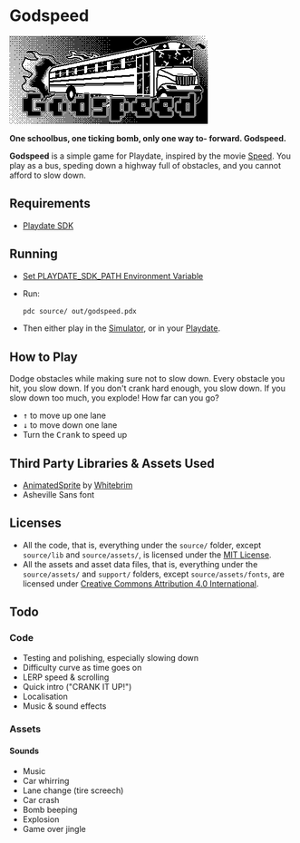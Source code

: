 
# Godspeed

![A schoolbus on fire, flying towards the screen](source/assets/images/meta/card.png "Godspeed")

**One schoolbus, one ticking bomb, only one way to- forward. Godspeed.**

**Godspeed** is a simple game for Playdate, inspired by the movie [Speed](https://www.imdb.com/title/tt0111257/?ref_=fn_al_tt_1). You play as a bus, speding down a highway full of obstacles, and you cannot afford to slow down.

## Requirements

* [Playdate SDK](https://play.date/dev/)
  
## Running

* [Set PLAYDATE_SDK_PATH Environment Variable](https://sdk.play.date/2.0.1/Inside%20Playdate.html#_set_playdate_sdk_path_environment_variable)
* Run:

  ```bash
  pdc source/ out/godspeed.pdx
  ```

* Then either play in the [Simulator](https://sdk.play.date/2.0.1/Inside%20Playdate.html#_running_your_game), or in your [Playdate](https://sdk.play.date/2.0.1/Inside%20Playdate.html#_running_your_game_on_playdate_hardware).

## How to Play

Dodge obstacles while making sure not to slow down. Every obstacle you hit, you slow down. If you don't crank hard enough, you slow down. If you slow down too much, you explode! How far can you go?

* <kbd>↑</kbd> to move up one lane
* <kbd>↓</kbd> to move down one lane
* Turn the <kbd>Crank</kbd> to speed up

## Third Party Libraries & Assets Used

* [AnimatedSprite](https://github.com/Whitebrim/AnimatedSprite) by [Whitebrim](https://github.com/Whitebrim)
* Asheville Sans font

## Licenses

* All the code, that is, everything under the `source/` folder, except `source/lib` and `source/assets/`, is licensed under the [MIT License](LICENSE).
* All the assets and asset data files, that is, everything under the `source/assets/` and `support/` folders, except `source/assets/fonts`, are licensed under [Creative Commons Attribution 4.0 International](https://creativecommons.org/licenses/by/4.0/).

## Todo

### Code

* Testing and polishing, especially slowing down
* Difficulty curve as time goes on
* LERP speed & scrolling
* Quick intro ("CRANK IT UP!")
* Localisation
* Music & sound effects

### Assets

#### Sounds

* Music
* Car whirring
* Lane change (tire screech)
* Car crash
* Bomb beeping
* Explosion
* Game over jingle